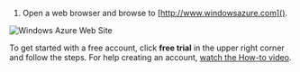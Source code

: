 1. Open a web browser and browse to [http://www.windowsazure.com]().

 ![Windows Azure Web Site][]

 To get started with a free account, click **free trial** in the upper right corner and follow the steps. For help creating an account, [watch the How-to video](http://channel9.msdn.com/Series/Getting-started-with-Windows-Azure-HDInsight-Service/Create-a-Windows-Azure-Account).

[http://www.windowsazure.com]: http://www.windowsazure.com
[Windows Azure Web Site]: ../media/freetrialonwindowsazurehomepage.png
 
